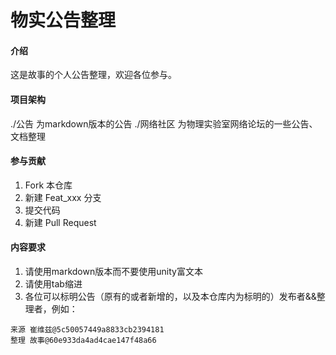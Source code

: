 # 物实公告整理

#### 介绍

这是故事的个人公告整理，欢迎各位参与。

#### 项目架构

./公告 为markdown版本的公告
./网络社区 为物理实验室网络论坛的一些公告、文档整理

#### 参与贡献
1.  Fork 本仓库
2.  新建 Feat_xxx 分支
3.  提交代码
4.  新建 Pull Request

#### 内容要求

1.	请使用markdown版本而不要使用unity富文本
2.	请使用tab缩进
3.	各位可以标明公告（原有的或者新增的，以及本仓库内为标明的）发布者&&整理者，例如：
```
来源 崔维兹@5c50057449a8833cb2394181
整理 故事@60e933da4ad4cae147f48a66
```
